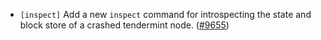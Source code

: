 - `[inspect]` Add a new `inspect` command for introspecting
  the state and block store of a crashed tendermint node.
  ([#9655](https://github.com/tendermint/tendermint/issues/9655))